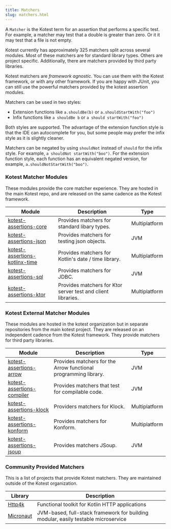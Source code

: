 ```yaml
---
title: Matchers
slug: matchers.html
---
```



A `Matcher` is the Kotest term for an assertion that performs a specific test. For example, a matcher may test that a double is greater than zero.
Or it it may test that a file is not empty.

Kotest currently has approximately 325 matchers split across several modules. Most of these matchers are for standard library types.
Others are project specific. Additionally, there are matchers provided by third party libraries.

Kotest matchers are _framework agnostic_. You can use them with the Kotest framework, or with any other framework. If you are happy with JUnit,
you can still use the powerful matchers provided by the kotest assertion modules.

Matchers can be used in two styles:

 * Extension functions like `a.shouldBe(b)` or `a.shouldStartWith("foo")`
 * Infix functions like `a shouldBe b` or `a should startWith("foo")`

Both styles are supported. The advantage of the extension function style is that the IDE can autocomplete for you,
 but some people may prefer the infix style as it is slightly cleaner.

Matchers can be negated by using `shouldNot` instead of `should` for the infix style. For example, `a shouldNot startWith("boo")`.
For the extension function style, each function has an equivalent negated version, for example, `a.shouldNotStartWith("boo")`.




### Kotest Matcher Modules

These modules provide the core matcher experience. They are hosted in the main Kotest repo, and are released on the same cadence as the
Kotest framework.

| Module | Description | Type |
| -------- | ---- | ---- |
| [kotest-assertions-core](core.md) | Provides matchers for standard libary types. | Multiplatform |
| [kotest-assertions-json](json.md) | Provides matchers for testing json objects. | JVM |
| [kotest-assertions-kotlinx-time](kotlinx-datetime.md) | Provides matchers for Kotlin's date / time library. | Multiplatform |
| [kotest-assertions-sql](sql.md) | Provides matchers for JDBC. | JVM |
| [kotest-assertions-ktor](ktor.md) | Provides matchers for Ktor server test and client libraries. | Multiplatform |





### Kotest External Matcher Modules

These modules are hosted in the kotest organization but in separate repositories from the main kotest project. They are released on an independent
cadence from the Kotest framework. They provide matchers for third party libraries.


| Module | Description | Type |
| -------- | ---- | ---- |
| [kotest-assertions-arrow](arrow.md) | Provides matchers for the Arrow functional programming library. | JVM |
| [kotest-assertions-compiler](compiler.md) | Provides matchers that test for compilable code. | JVM |
| [kotest-assertions-klock](klock.md) | Providers matchers for Klock. | Multiplatform |
| [kotest-assertions-konform](konform.md) | Provides matchers for Konform. | Multiplatform |
| [kotest-assertions-jsoup](jsoup.md) | Provides matchers JSoup. | JVM |




### Community Provided Matchers

This is a list of projects that provide Kotest matchers. They are maintained outside of the Kotest organization.

| Library | Description |
| -------- | ---- |
| [Http4k](https://github.com/http4k/http4k/tree/master/http4k-testing/kotest) | Functional toolkit for Kotlin HTTP applications |
| [Micronaut](https://github.com/micronaut-projects/micronaut-test) | JVM-based, full-stack framework for building modular, easily testable microservice |
